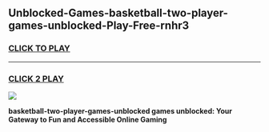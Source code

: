 
## Unblocked-Games-basketball-two-player-games-unblocked-Play-Free-rnhr3
<h3>
<a href="https://premium76.site?title=basketball-two-player-games-unblocked&ref=19M">CLICK TO PLAY</a></h3>
<hr>

<h3>
<a href="https://premium76.site?title=basketball-two-player-games-unblocked&ref=19M">CLICK 2 PLAY</a>
  
</h3>

<a href="https://premium76.site?title=basketball-two-player-games-unblocked&ref=19M"><img src="https://clearcache.store/games.png"></a>


**basketball-two-player-games-unblocked games unblocked: Your Gateway to Fun and Accessible Online Gaming**
